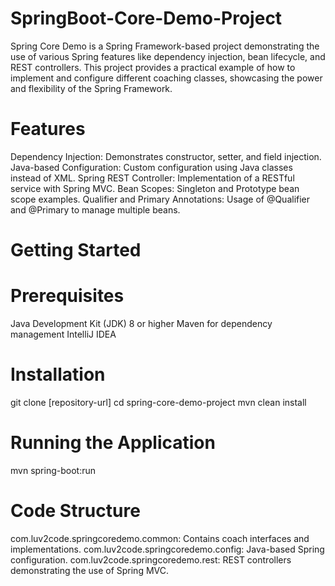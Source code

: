 # SpringBoot-Core-Demo-Project

Spring Core Demo is a Spring Framework-based project demonstrating the use of various Spring features like dependency injection, bean lifecycle, and REST controllers. This project provides a practical example of how to implement and configure different coaching classes, showcasing the power and flexibility of the Spring Framework.

# Features

Dependency Injection: Demonstrates constructor, setter, and field injection.
Java-based Configuration: Custom configuration using Java classes instead of XML.
Spring REST Controller: Implementation of a RESTful service with Spring MVC.
Bean Scopes: Singleton and Prototype bean scope examples.
Qualifier and Primary Annotations: Usage of @Qualifier and @Primary to manage multiple beans.

# Getting Started

# Prerequisites
Java Development Kit (JDK) 8 or higher
Maven for dependency management
IntelliJ IDEA

# Installation
git clone [repository-url]
cd spring-core-demo-project
mvn clean install

# Running the Application
mvn spring-boot:run

# Code Structure
com.luv2code.springcoredemo.common: Contains coach interfaces and implementations.
com.luv2code.springcoredemo.config: Java-based Spring configuration.
com.luv2code.springcoredemo.rest: REST controllers demonstrating the use of Spring MVC.

